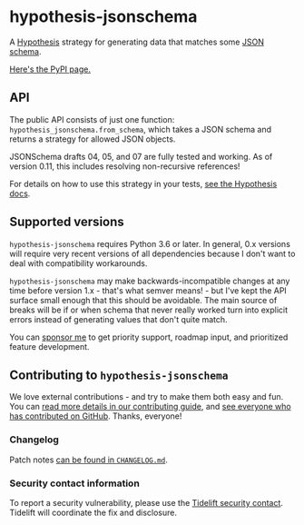 # hypothesis-jsonschema

A [Hypothesis](https://hypothesis.readthedocs.io) strategy for generating data
that matches some [JSON schema](https://json-schema.org/).

[Here's the PyPI page.](https://pypi.org/project/hypothesis-jsonschema/)

## API

The public API consists of just one function: `hypothesis_jsonschema.from_schema`,
which takes a JSON schema and returns a strategy for allowed JSON objects.

JSONSchema drafts 04, 05, and 07 are fully tested and working.
As of version 0.11, this includes resolving non-recursive references!

For details on how to use this strategy in your tests,
[see the Hypothesis docs](https://hypothesis.readthedocs.io/).


## Supported versions

`hypothesis-jsonschema` requires Python 3.6 or later.
In general, 0.x versions will require very recent versions of all dependencies
because I don't want to deal with compatibility workarounds.

`hypothesis-jsonschema` may make backwards-incompatible changes at any time
before version 1.x - that's what semver means! - but I've kept the API surface
small enough that this should be avoidable.  The main source of breaks will be
if or when schema that never really worked turn into explicit errors instead
of generating values that don't quite match.

You can [sponsor me](https://github.com/sponsors/Zac-HD) to get priority
support, roadmap input, and prioritized feature development.


## Contributing to `hypothesis-jsonschema`

We love external contributions - and try to make them both easy and fun.
You can [read more details in our contributing guide](https://github.com/Zac-HD/hypothesis-jsonschema/blob/master/CONTRIBUTING.md),
and [see everyone who has contributed on GitHub](https://github.com/Zac-HD/hypothesis-jsonschema/graphs/contributors).
Thanks, everyone!


### Changelog

Patch notes [can be found in `CHANGELOG.md`](https://github.com/Zac-HD/hypothesis-jsonschema/blob/master/CHANGELOG.md).


### Security contact information
To report a security vulnerability, please use the
[Tidelift security contact](https://tidelift.com/security).
Tidelift will coordinate the fix and disclosure.
